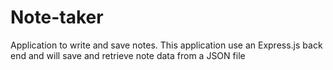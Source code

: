 # Note-taker
Application to write and save notes. This application use an Express.js back end and will save and retrieve note data from a JSON file
